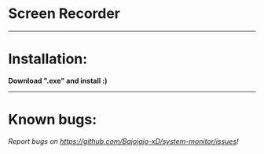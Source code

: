 # Screen Recorder


--------------------------
# Installation:

**Download ".exe" and install :)**

---------------------------
# Known bugs:

*Report bugs on https://github.com/Bajojajo-xD/system-monitor/issues!*
